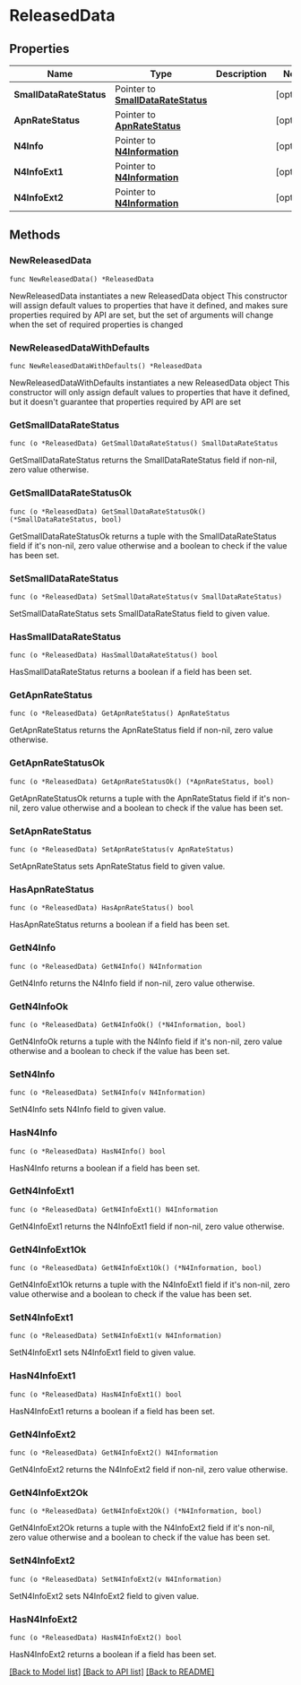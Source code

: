 # ReleasedData

## Properties

Name | Type | Description | Notes
------------ | ------------- | ------------- | -------------
**SmallDataRateStatus** | Pointer to [**SmallDataRateStatus**](SmallDataRateStatus.md) |  | [optional] 
**ApnRateStatus** | Pointer to [**ApnRateStatus**](ApnRateStatus.md) |  | [optional] 
**N4Info** | Pointer to [**N4Information**](N4Information.md) |  | [optional] 
**N4InfoExt1** | Pointer to [**N4Information**](N4Information.md) |  | [optional] 
**N4InfoExt2** | Pointer to [**N4Information**](N4Information.md) |  | [optional] 

## Methods

### NewReleasedData

`func NewReleasedData() *ReleasedData`

NewReleasedData instantiates a new ReleasedData object
This constructor will assign default values to properties that have it defined,
and makes sure properties required by API are set, but the set of arguments
will change when the set of required properties is changed

### NewReleasedDataWithDefaults

`func NewReleasedDataWithDefaults() *ReleasedData`

NewReleasedDataWithDefaults instantiates a new ReleasedData object
This constructor will only assign default values to properties that have it defined,
but it doesn't guarantee that properties required by API are set

### GetSmallDataRateStatus

`func (o *ReleasedData) GetSmallDataRateStatus() SmallDataRateStatus`

GetSmallDataRateStatus returns the SmallDataRateStatus field if non-nil, zero value otherwise.

### GetSmallDataRateStatusOk

`func (o *ReleasedData) GetSmallDataRateStatusOk() (*SmallDataRateStatus, bool)`

GetSmallDataRateStatusOk returns a tuple with the SmallDataRateStatus field if it's non-nil, zero value otherwise
and a boolean to check if the value has been set.

### SetSmallDataRateStatus

`func (o *ReleasedData) SetSmallDataRateStatus(v SmallDataRateStatus)`

SetSmallDataRateStatus sets SmallDataRateStatus field to given value.

### HasSmallDataRateStatus

`func (o *ReleasedData) HasSmallDataRateStatus() bool`

HasSmallDataRateStatus returns a boolean if a field has been set.

### GetApnRateStatus

`func (o *ReleasedData) GetApnRateStatus() ApnRateStatus`

GetApnRateStatus returns the ApnRateStatus field if non-nil, zero value otherwise.

### GetApnRateStatusOk

`func (o *ReleasedData) GetApnRateStatusOk() (*ApnRateStatus, bool)`

GetApnRateStatusOk returns a tuple with the ApnRateStatus field if it's non-nil, zero value otherwise
and a boolean to check if the value has been set.

### SetApnRateStatus

`func (o *ReleasedData) SetApnRateStatus(v ApnRateStatus)`

SetApnRateStatus sets ApnRateStatus field to given value.

### HasApnRateStatus

`func (o *ReleasedData) HasApnRateStatus() bool`

HasApnRateStatus returns a boolean if a field has been set.

### GetN4Info

`func (o *ReleasedData) GetN4Info() N4Information`

GetN4Info returns the N4Info field if non-nil, zero value otherwise.

### GetN4InfoOk

`func (o *ReleasedData) GetN4InfoOk() (*N4Information, bool)`

GetN4InfoOk returns a tuple with the N4Info field if it's non-nil, zero value otherwise
and a boolean to check if the value has been set.

### SetN4Info

`func (o *ReleasedData) SetN4Info(v N4Information)`

SetN4Info sets N4Info field to given value.

### HasN4Info

`func (o *ReleasedData) HasN4Info() bool`

HasN4Info returns a boolean if a field has been set.

### GetN4InfoExt1

`func (o *ReleasedData) GetN4InfoExt1() N4Information`

GetN4InfoExt1 returns the N4InfoExt1 field if non-nil, zero value otherwise.

### GetN4InfoExt1Ok

`func (o *ReleasedData) GetN4InfoExt1Ok() (*N4Information, bool)`

GetN4InfoExt1Ok returns a tuple with the N4InfoExt1 field if it's non-nil, zero value otherwise
and a boolean to check if the value has been set.

### SetN4InfoExt1

`func (o *ReleasedData) SetN4InfoExt1(v N4Information)`

SetN4InfoExt1 sets N4InfoExt1 field to given value.

### HasN4InfoExt1

`func (o *ReleasedData) HasN4InfoExt1() bool`

HasN4InfoExt1 returns a boolean if a field has been set.

### GetN4InfoExt2

`func (o *ReleasedData) GetN4InfoExt2() N4Information`

GetN4InfoExt2 returns the N4InfoExt2 field if non-nil, zero value otherwise.

### GetN4InfoExt2Ok

`func (o *ReleasedData) GetN4InfoExt2Ok() (*N4Information, bool)`

GetN4InfoExt2Ok returns a tuple with the N4InfoExt2 field if it's non-nil, zero value otherwise
and a boolean to check if the value has been set.

### SetN4InfoExt2

`func (o *ReleasedData) SetN4InfoExt2(v N4Information)`

SetN4InfoExt2 sets N4InfoExt2 field to given value.

### HasN4InfoExt2

`func (o *ReleasedData) HasN4InfoExt2() bool`

HasN4InfoExt2 returns a boolean if a field has been set.


[[Back to Model list]](../README.md#documentation-for-models) [[Back to API list]](../README.md#documentation-for-api-endpoints) [[Back to README]](../README.md)


